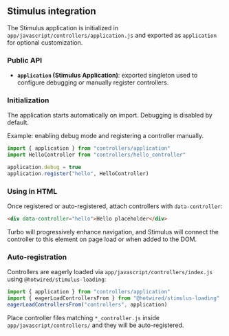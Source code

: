 ## Stimulus integration

The Stimulus application is initialized in `app/javascript/controllers/application.js` and exported as `application` for optional customization.

### Public API
- **`application` (Stimulus Application)**: exported singleton used to configure debugging or manually register controllers.

### Initialization
The application starts automatically on import. Debugging is disabled by default.

Example: enabling debug mode and registering a controller manually.

```js
import { application } from "controllers/application"
import HelloController from "controllers/hello_controller"

application.debug = true
application.register("hello", HelloController)
```

### Using in HTML
Once registered or auto-registered, attach controllers with `data-controller`:

```html
<div data-controller="hello">Hello placeholder</div>
```

Turbo will progressively enhance navigation, and Stimulus will connect the controller to this element on page load or when added to the DOM.

### Auto-registration
Controllers are eagerly loaded via `app/javascript/controllers/index.js` using `@hotwired/stimulus-loading`:

```js
import { application } from "controllers/application"
import { eagerLoadControllersFrom } from "@hotwired/stimulus-loading"
eagerLoadControllersFrom("controllers", application)
```

Place controller files matching `*_controller.js` inside `app/javascript/controllers/` and they will be auto-registered.

